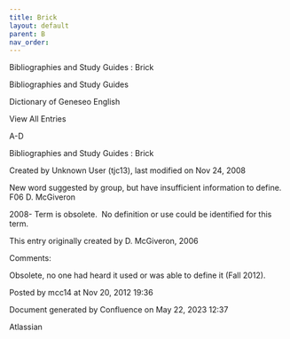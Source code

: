 ```yaml
---
title: Brick
layout: default
parent: B
nav_order:
---
```


Bibliographies and Study Guides : Brick

Bibliographies and Study Guides

Dictionary of Geneseo English

View All Entries

A-D

Bibliographies and Study Guides : Brick

Created by  Unknown User (tjc13), last modified on Nov 24, 2008

New word suggested by group, but have insufficient information to define. F06 D. McGiveron

2008- Term is obsolete.  No definition or use could be identified for this term.

This entry originally created by D. McGiveron, 2006  

Comments:

Obsolete, no one had heard it used or was able to define it (Fall 2012). 

Posted by mcc14 at Nov 20, 2012 19:36

Document generated by Confluence on May 22, 2023 12:37

Atlassian
